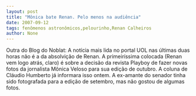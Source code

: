 ```yaml
---
layout: post
title: "Mônica bate Renan. Pelo menos na audiência"
date: 2007-09-12
tags: fenômenos astronômicos,pelourinho,Renan Calheiros
author: None
---
```

Outra do Blog do Noblat: A&nbsp;not&iacute;cia mais lida no portal UOL nas &uacute;ltimas duas horas n&atilde;o &eacute; a da absolvi&ccedil;&atilde;o de Renan. A primeir&iacute;ssima colocada (Renan vem logo atr&aacute;s, claro) &eacute; sobre a decis&atilde;o da revista Playboy de fazer novas fotos da jornalista M&ocirc;nica Veloso para sua edi&ccedil;&atilde;o de outubro. A coluna de Cl&aacute;udio Humberto j&aacute; informara isso ontem. A ex-amante do senador&nbsp;tinha sido fotografada para a edi&ccedil;&atilde;o de setembro, mas n&atilde;o gostou de algumas fotos. 
